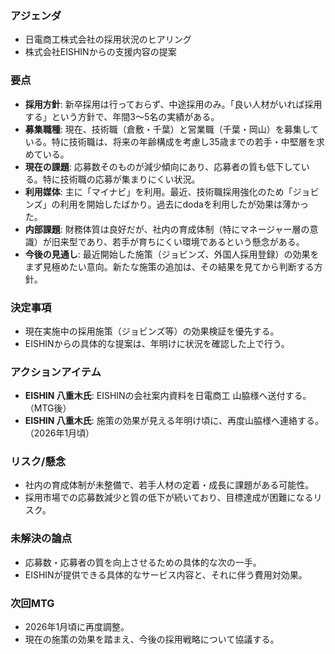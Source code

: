 ### アジェンダ
- 日電商工株式会社の採用状況のヒアリング
- 株式会社EISHINからの支援内容の提案

### 要点
- **採用方針**: 新卒採用は行っておらず、中途採用のみ。「良い人材がいれば採用する」という方針で、年間3〜5名の実績がある。
- **募集職種**: 現在、技術職（倉敷・千葉）と営業職（千葉・岡山）を募集している。特に技術職は、将来の年齢構成を考慮し35歳までの若手・中堅層を求めている。
- **現在の課題**: 応募数そのものが減少傾向にあり、応募者の質も低下している。特に技術職の応募が集まりにくい状況。
- **利用媒体**: 主に「マイナビ」を利用。最近、技術職採用強化のため「ジョビンズ」の利用を開始したばかり。過去にdodaを利用したが効果は薄かった。
- **内部課題**: 財務体質は良好だが、社内の育成体制（特にマネージャー層の意識）が旧来型であり、若手が育ちにくい環境であるという懸念がある。
- **今後の見通し**: 最近開始した施策（ジョビンズ、外国人採用登録）の効果をまず見極めたい意向。新たな施策の追加は、その結果を見てから判断する方針。

### 決定事項
- 現在実施中の採用施策（ジョビンズ等）の効果検証を優先する。
- EISHINからの具体的な提案は、年明けに状況を確認した上で行う。

### アクションアイテム
- **EISHIN 八重木氏**: EISHINの会社案内資料を日電商工 山脇様へ送付する。（MTG後）
- **EISHIN 八重木氏**: 施策の効果が見える年明け頃に、再度山脇様へ連絡する。（2026年1月頃）

### リスク/懸念
- 社内の育成体制が未整備で、若手人材の定着・成長に課題がある可能性。
- 採用市場での応募数減少と質の低下が続いており、目標達成が困難になるリスク。

### 未解決の論点
- 応募数・応募者の質を向上させるための具体的な次の一手。
- EISHINが提供できる具体的なサービス内容と、それに伴う費用対効果。

### 次回MTG
- 2026年1月頃に再度調整。
- 現在の施策の効果を踏まえ、今後の採用戦略について協議する。
